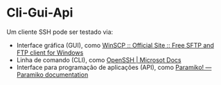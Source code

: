 # Cli-Gui-Api

Um cliente SSH pode ser testado via:

- Interface gráfica (GUI), como [WinSCP :: Official Site :: Free SFTP and FTP client for Windows](https://winscp.net/eng/index.php)
- Linha de comando (CLI), como [OpenSSH | Microsot Docs](https://docs.microsoft.com/pt-br/windows-server/administration/openssh/openssh_install_firstuse)
- Interface para programação de aplicações (API), como [Paramiko! — Paramiko  documentation](https://www.paramiko.org/)
